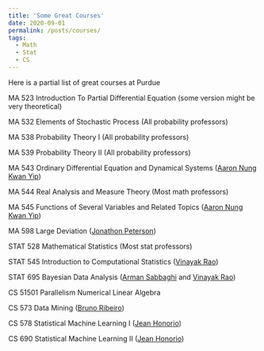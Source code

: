 ```yaml
---
title: 'Some Great Courses'
date: 2020-09-01
permalink: /posts/courses/
tags:
  - Math
  - Stat
  - CS
---
```


Here is a partial list of great courses at Purdue

MA 523 Introduction To Partial Differential Equation (some version might be very theoretical)


<!---  MA 523 [Introduction To Partial Differential Equation](https://www.math.purdue.edu/~wang2482/math523-fall2015.html) (some version might be very theoretical)  -->

MA 532 Elements of Stochastic Process (All probability professors)

<!--- MA 532 [Elements of Stochastic Process](https://www.math.purdue.edu/~peterson/Teaching/532/) (All probability professors) -->

MA 538 Probability Theory I (All probability professors)

<!--- MA 539 [Probability Theory II](https://www.math.purdue.edu/~stindel/teaching/ma539/ma539.html) (All probability professors) -->

MA 539 Probability Theory II (All probability professors)

<!--- MA 543 [Ordinary Differential Equation and Dynamical Systems](https://www.math.purdue.edu/~yipn/543/) ([Aaron Nung Kwan Yip](https://www.math.purdue.edu/~yipn/)) -->

MA 543 Ordinary Differential Equation and Dynamical Systems ([Aaron Nung Kwan Yip](https://www.math.purdue.edu/~yipn/))

MA 544 Real Analysis and Measure Theory (Most math professors)

<!--- MA 545 [Functions of Several Variables and Related Topics](https://www.math.purdue.edu/~yipn/545/) ([Aaron Nung Kwan Yip](https://www.math.purdue.edu/~yipn/)) -->

MA 545  Functions of Several Variables and Related Topics ([Aaron Nung Kwan Yip](https://www.math.purdue.edu/~yipn/))

MA 598 Large Deviation ([Jonathon Peterson](https://www.math.purdue.edu/~peterson/))

STAT 528 Mathematical Statistics (Most stat professors)

STAT 545 Introduction to Computational Statistics ([Vinayak Rao](https://varao.github.io/))

STAT 695 Bayesian Data Analysis ([Arman Sabbaghi](https://www.stat.purdue.edu/~sabbaghi/) and [Vinayak Rao](https://varao.github.io/))

<!--- STAT 695 [Bayesian Data Analysis](https://www.stat.purdue.edu/~sabbaghi/teaching/STAT%20695%20Syllabus%202017.pdf) ([Arman Sabbaghi](https://www.stat.purdue.edu/~sabbaghi/) and [Vinayak Rao](https://varao.github.io/)) -->

CS 51501 Parallelism Numerical Linear Algebra 

CS 573 Data Mining ([Bruno Ribeiro](https://www.cs.purdue.edu/homes/ribeirob/))

CS 578 Statistical Machine Learning I  ([Jean Honorio](https://www.cs.purdue.edu/homes/jhonorio/))

CS 690 Statistical Machine Learning II ([Jean Honorio](https://www.cs.purdue.edu/homes/jhonorio/))

<!--- CS 578 [Statistical Machine Learning I](https://www.cs.purdue.edu/homes/jhonorio/16fall-cs57800.html) ([Jean Honorio](https://www.cs.purdue.edu/homes/jhonorio/)) -->

<!--- CS 690 [Statistical Machine Learning II](https://www.cs.purdue.edu/homes/jhonorio/19spring-cs69000sml.html) ([Jean Honorio](https://www.cs.purdue.edu/homes/jhonorio/)) -->


